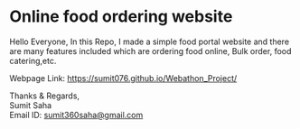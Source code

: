 # Online food ordering website
Hello Everyone, 
      In this Repo, I made a simple food portal website and there are many features included which are ordering food online,
      Bulk order, food catering,etc. 
     
Webpage Link: https://sumit076.github.io/Webathon_Project/

Thanks & Regards,                                                                                                      
Sumit Saha                                                                                                                     
Email ID: sumit360saha@gmail.com
